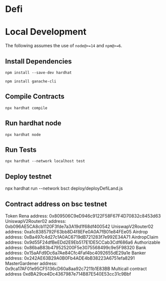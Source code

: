 # Defi

# Local Development

The following assumes the use of `node@>=14` and `npm@>=6`.

## Install Dependencies

`npm install --save-dev hardhat`

`npm install ganache-cli`

## Compile Contracts

`npx hardhat compile`

## Run hardhat node

`npx hardhat node`

## Run Tests

`npx hardhat --network localhost test`

## Deploy testnet
npx hardhat run --network bsct deploy/deployDefiLand.js

## Contract address on bsc testnet
Token Rena address: 0x809506C9eD946c9122F58F67F4D70832c8453d63
UniswapV2Router02 address: 0xb096AE5CA8cb1120F3fde7a3A19d1f68df400542
UniswapV2Router02 address: 0xa1c8385792F63bb8D4f8EFe0A0A7fB01e84FEe05
Airdrop address: 0xBa497c4d27c1A0AC6719dB721283f7e992E34A71
AirdropClaim address: 0x9d55F24dfBeEDd2E9Eb517E1DE5CCab3Cdf686a6
Authorizable address: 0x86baB83b479525200F5e3075568499c9e5F98320
Bank address: 0x15aAFd9Dc6a7Ae84Cfc4Faf4bc4092655dE29a1e
Banker address: 0x242AE63B29A0B0Fb4ADE4bB38223A6751efa8291
MasterGardener address: 0x9ca17AF01e95CF5136cD60a8aa92c7211b1E83BB
Multicall contract address 0xdBA29ce4Dc4367987e714B87E540E53cc31c9Bbf